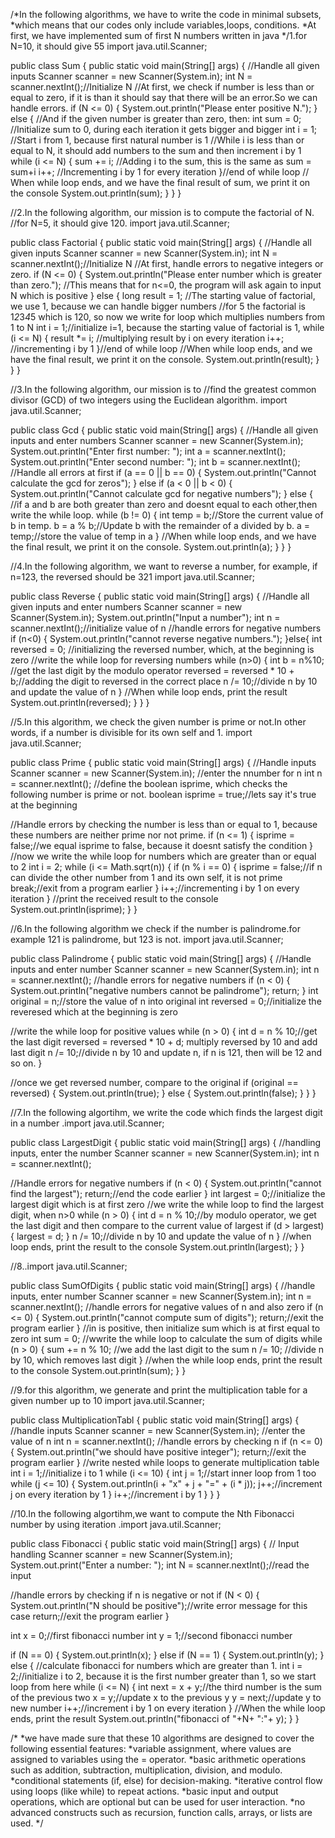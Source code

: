 /*In the following algorithms, we have to write the code in minimal subsets,
*which means that our codes only include variables,loops, conditions.
*At first, we have implemented sum of first N numbers written in java
*/1.for N=10, it should give 55
import java.util.Scanner;

public class Sum {
      public static void main(String[] args) {
   //Handle all given inputs
    Scanner scanner = new Scanner(System.in);
    int N = scanner.nextInt();//Initialize N
//At first, we check if number is less than or equal to zero, if it is than it should say that there will be an error.So we can handle errors.
        if (N <= 0) {
            System.out.println("Please enter positive N.");
        } else {
    //And if the given number is greater than zero, then:
            int sum = 0; //Initialize sum to 0, during each iteration it gets bigger and bigger
            int i = 1;   //Start i from 1, because first natural number is 1
//While i is less than or equal to N, it should add numbers to the sum and then increment i by 1
            while (i <= N) {
                sum += i; //Adding i to the sum, this is the same as sum = sum+i
                i++; //Incrementing i by 1 for every iteration
            }//end of while loop
// When while loop ends, and we have the final result of sum, we print it on the console
            System.out.println(sum);
        }
    }
}

//2.In the following algorithm, our mission is to compute the factorial of N.
//for N=5, it should give 120.
import java.util.Scanner;

public class Factorial {
  public static void main(String[] args) {
  //Handle all given inputs
    Scanner scanner = new Scanner(System.in);
    int N = scanner.nextInt();//Initialize N
//At first, handle errors to negative integers or zero.
        if (N <= 0) {
            System.out.println("Please enter number which is greater than zero.");
        //This means that for n<=0, the program will ask again to input N which is positive
        } else {
            long result = 1; //The starting value of factorial, we use 1, because we can handle bigger numbers
//for 5 the factorial is 1*2*3*4*5 which is 120, so now we write for loop which multiplies numbers from 1 to N
            int i = 1;//initialize i=1, because the starting value of factorial is 1,
            while (i <= N) {
                result *= i; //multiplying result by i on every iteration
                i++; //incrementing i by 1
            }//end of while loop
//When while loop ends, and we have the final result, we print it on the console.
            System.out.println(result); 
        }
    }
}

//3.In the following algorithm, our mission is to 
//find the greatest common divisor (GCD) of two integers using the Euclidean algorithm.
import java.util.Scanner;

public class Gcd {
   public static void main(String[] args) {
//Handle all given inputs and enter numbers
   Scanner scanner = new Scanner(System.in);
   System.out.println("Enter first number: ");
   int a = scanner.nextInt();
   System.out.println("Enter second number: ");
   int b = scanner.nextInt();
//Handle all errors at first
        if (a == 0 || b == 0) {
            System.out.println("Cannot calculate the gcd for zeros");
        } else if (a < 0 || b < 0) {
            System.out.println("Cannot calculate gcd for negative numbers");
        } else {
            //if a and b are both greater than zero and doesnt equal to each other,then write the while loop.
            while (b != 0) {
                int temp = b;//Store the current value of b in temp.
                b = a % b;//Update b with the remainder of a divided by b.
                a = temp;//store the value of temp in a
            }
//When while loop ends, and we have the final result, we print it on the console.
      System.out.println(a);
        }
    }
}

//4.In the following algorithm, we want to reverse a number, for example, if n=123, the reversed should be 321
import java.util.Scanner;

public class Reverse {
   public static void main(String[] args) {
//Handle all given inputs and enter numbers
   Scanner scanner = new Scanner(System.in);
   System.out.println("Input a number");
   int n = scanner.nextInt();//initialize value of n
//handle errors for negative numbers
        if (n<0) {
            System.out.println("cannot reverse negative numbers.");
        }else{
            int reversed = 0; //initializing the reversed number, which, at the beginning is zero
//write the while loop for reversing numbers
            while (n>0) {
                int b = n%10; //get the last digit by the modulo operator
                reversed = reversed * 10 + b;//adding the digit to reversed in the correct place
                n /= 10;//divide n by 10 and update the value of n
            }
//When while loop ends, print the result
            System.out.println(reversed);
        }
    }
}

  
//5.In this algorithm, we check the given number is prime or not.In other words, if a number is divisible for its own self and 1.
import java.util.Scanner;

public class Prime {
  public static void main(String[] args) {
//Handle inputs
   Scanner scanner = new Scanner(System.in);
//enter the nnumber for n
   int n = scanner.nextInt();
//define the boolean isprime, which checks the following number is prime or not.
   boolean isprime = true;//lets say it's true at the beginning

//Handle errors by checking the number is less than or equal to 1, because these numbers are neither prime nor not prime.
        if (n <= 1) {
            isprime = false;//we equal isprime to false, because it doesnt satisfy the condition
        }
//now we write the while loop for numbers which are greater than or equal to 2
        int i = 2;
        while (i <= Math.sqrt(n)) {
            if (n % i == 0) {
                isprime = false;//if n can divide the other number from 1 and its own self, it is not prime
                break;//exit from a program earlier
            }
            i++;//incrementing i by 1 on every iteration
        }
//print the received result to the console
        System.out.println(isprime);
    }
}

//6.In the following algorithm we check if the number is palindrome.for example 121 is palindrome, but 123 is not.
import java.util.Scanner;

public class Palindrome {
   public static void main(String[] args) {
//Handle inputs and enter number
   Scanner scanner = new Scanner(System.in);
   int n = scanner.nextInt();
//handle errors for negative numbers
        if (n < 0) {
            System.out.println("negative numbers cannot be palindrome");
            return;
        }
   int original = n;//store the value of n into original
   int reversed = 0;//initialize the reveresed which at the beginning is zero

//write the while loop for positive values
        while (n > 0) {
            int d = n % 10;//get the last digit
            reversed = reversed * 10 + d; multiply reversed by 10 and add last digit
            n /= 10;//divide n by 10 and update n, if n is 121, then will be 12 and so on.
        }

//once we get reversed number, compare to the original 
        if (original == reversed) {
            System.out.println(true);
        } else {
            System.out.println(false);
        }
    }
}

//7.In the following algortihm, we write the code which finds the largest digit in a number
.import java.util.Scanner;

public class LargestDigit {
  public static void main(String[] args) {
//handling inputs, enter the number
  Scanner scanner = new Scanner(System.in);
  int n = scanner.nextInt();

//Handle errors for negative numbers
        if (n < 0) {
            System.out.println("cannot find the largest");
            return;//end the code earlier
        }
  int largest = 0;//initialize the largest digit which is at first zero
  //we write the while loop to find the largest digit, when n>0
        while (n > 0) {
            int d = n % 10;//by modulo operator, we get the last digit and then compare to the current value of largest
            if (d > largest) {
                largest = d;
            }
            n /= 10;//divide n by 10 and update the value of n
        }
//when loop ends, print the result to the console
        System.out.println(largest);
    }
}

//8..import java.util.Scanner;

public class SumOfDigits {
   public static void main(String[] args) {
   //handle inputs, enter number
   Scanner scanner = new Scanner(System.in);
   int n = scanner.nextInt();
//handle errors for negative values of n and also zero
    if (n <= 0) {
      System.out.println("cannot compute sum of digits");
      return;//exit the program earlier
    }
//in is positive, then initialize sum which is at first equal to zero
   int sum = 0;
//wwrite the while loop to calculate the sum of digits
    while (n > 0) {
      sum += n % 10; //we add the last digit to the sum
      n /= 10; //divide n by 10, which removes last digit
    }
//when the while loop ends, print the result to the console
    System.out.println(sum);
  }
}

//9.for this algorithm, we generate and print the multiplication table for a given number up to 10
import java.util.Scanner;

public class MultiplicationTabl {
  public static void main(String[] args) {
//handle inputs
  Scanner scanner = new Scanner(System.in);
//enter the value of n
  int n = scanner.nextInt();
//handle errors by checking n
    if (n <= 0) {
      System.out.println("we should have positive integer");
      return;//exit the program earlier
    }
//write nested while loops to generate multiplication table
    int i = 1;//initialize i to 1
    while (i <= 10) {
      int j = 1;//start inner loop from 1 too
      while (j <= 10) {
        System.out.println(i + "x" + j + "=" + (i * j));
        j++;//increment j on every iteration by 1
      }
      i++;//increment i by 1
    }
 }
}

//10.In the following algortihm,we want to compute the Nth Fibonacci number by using iteration
.import java.util.Scanner;

public class Fibonacci {
  public static void main(String[] args) {
// Input handling
  Scanner scanner = new Scanner(System.in);
  System.out.print("Enter a number: ");
  int N = scanner.nextInt();//read the input

//handle errors by checking if n is negative or not
    if (N < 0) {
      System.out.println("N should be positive");//write error message for this case
      return;//exit the program earlier
    }

  int x = 0;//first fibonacci number
  int y = 1;//second fibonacci number

  if (N == 0) {
      System.out.println(x);
    } else if (N == 1) {
      System.out.println(y);
    } else {
//calculate fibonacci for numbers which are greater than 1.
      int i = 2;//initialize i to 2, because it is the first number greater than 1, so we start loop from here
      while (i <= N) {
        int next = x + y;//the third number is the sum of the previous two
        x = y;//update x to the previous y
        y = next;//update y to new number
        i++;//increment i by 1 on every iteration
      }
//When the while loop ends, print the result
      System.out.println("fibonacci of "+N+ ":"+ y);
    }
} 

/*
*we have made sure that these 10 algorithms are designed to cover the following essential features:
*variable assignment, where values are assigned to variables using the = operator.
*basic arithmetic operations such as addition, subtraction, multiplication, division, and modulo.
*conditional statements (if, else) for decision-making.
*iterative control flow using loops (like while) to repeat actions.
*basic input and output operations, which are optional but can be used for user interaction.
*no advanced constructs such as recursion, function calls, arrays, or lists are used.
*/


 